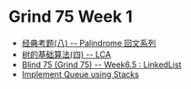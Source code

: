 # Grind 75 Week 1
- [经典考题(八) -- Palindrome 回文系列](https://docs.google.com/presentation/d/17MBk7UcDYcmUCtJsYj_m9SgnDPm-x3ByPxZ-ENqg6bk/edit#slide=id.g105d70bbe33_0_0)
- [树的基础算法(四) -- LCA](https://docs.google.com/presentation/d/1Ck_j8cwoOlLFkDzUGzN6p4EdFrM6PMlQyF0ssHJK8R4/edit#slide=id.gd3515bba61_0_71)
- [Blind 75 (Grind 75) -- Week6.5 : LinkedList](https://docs.google.com/presentation/d/1liDgbYRe3xfaHhFeCjiB_EVNjROshs8TLUWVnQXNi0E/edit#slide=id.g2a15749beb0_0_583)
- [Implement Queue using Stacks](https://leetcode.com/problems/implement-queue-using-stacks/solutions/127533/implement-queue-using-stacks/)
